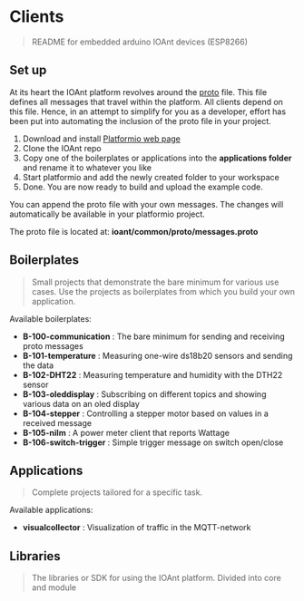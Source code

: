 # Clients
> README for embedded arduino IOAnt devices (ESP8266)

## Set up
At its heart the IOAnt platform revolves around the [proto](https://github.com/google/protobuf) file. This file defines all messages that travel within the platform. All clients depend on this file. Hence, in an attempt to simplify for you as a developer, effort has been put into automating the inclusion of the proto file in your project.

1. Download and install [Platformio web page](http://platformio.org/)
2. Clone the IOAnt repo
3. Copy one of the boilerplates or applications into the **applications folder** and rename it to whatever you like
4. Start platformio and add the newly created folder to your workspace
7. Done. You are now ready to build and upload the example code.

You can append the proto file with your own messages. The changes will automatically be available in your platformio project.

The proto file is located at: **ioant/common/proto/messages.proto**

## Boilerplates
> Small projects that demonstrate the bare minimum for various use cases. Use
> the projects as boilerplates from which you build your own application.

Available boilerplates:
- **B-100-communication** : The bare minimum for sending and receiving proto messages
- **B-101-temperature**  : Measuring one-wire ds18b20 sensors and sending the data
- **B-102-DHT22**  : Measuring temperature and humidity with the DTH22 sensor
- **B-103-oleddisplay**  : Subscribing on different topics and showing various data on an oled display
- **B-104-stepper**  : Controlling a stepper motor based on values in a received message
- **B-105-nilm** : A power meter client that reports Wattage
- **B-106-switch-trigger**  : Simple trigger message on switch open/close

## Applications
> Complete projects tailored for a specific task.

Available applications:
- **visualcollector** : Visualization of traffic in the MQTT-network

## Libraries
> The libraries or SDK for using the IOAnt platform. Divided into core and module
